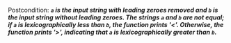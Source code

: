Postcondition: ***`a` is the input string with leading zeroes removed and `b` is the input string without leading zeroes. The strings `a` and `b` are not equal; if `a` is lexicographically less than `b`, the function prints '<'. Otherwise, the function prints '>', indicating that `a` is lexicographically greater than `b`.***